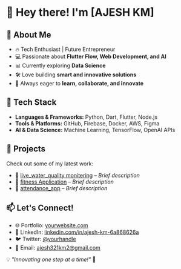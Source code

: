 # 👋 Hey there! I'm [AJESH KM]  

## 🚀 About Me  
- 🔥 Tech Enthusiast | Future Entrepreneur  
- 💻 Passionate about **Flutter Flow, Web Development, and AI**  
- 📊 Currently exploring **Data Science**  
- 🛠️ Love building **smart and innovative solutions**  
- 🚀 Always eager to **learn, collaborate, and innovate**  

## 🔧 Tech Stack  
- **Languages & Frameworks:** Python, Dart, Flutter, Node.js  
- **Tools & Platforms:** GitHub, Firebase, Docker, AWS, Figma  
- **AI & Data Science:** Machine Learning, TensorFlow, OpenAI APIs  

## 📌 Projects  
Check out some of my latest work:  
- 🔹 [live_water_quality monitering](https://github.com/yourusername/project1) – *Brief description*  
- 🔹 [fitness Application](https://github.com/yourusername/project2) – *Brief description*  
- 🔹 [attendance_app](https://github.com/yourusername/project3) – *Brief description*  

## 📫 Let's Connect!  
- 🌐 Portfolio: [yourwebsite.com](https://yourwebsite.com)  
- 💼 LinkedIn: [linkedin.com/in/ajesh-km-6a868626a](linkedin.com/in/ajesh-km-6a868626a)  
- 🐦 Twitter: [@yourhandle](https://twitter.com/yourhandle)  
- 📩 Email: [ajesh321km2@gmail.com](mailto:ajesh321km2@gmail.com)  

💡 *"Innovating one step at a time!"* 🚀  
